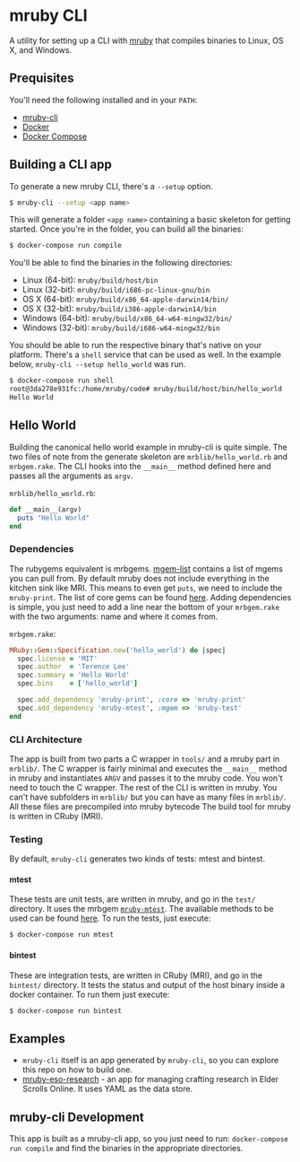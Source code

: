 # mruby CLI
A utility for setting up a CLI with [mruby](https://www.mruby.org) that compiles binaries to Linux, OS X, and Windows.

## Prequisites
You'll need the following installed and in your `PATH`:

* [mruby-cli](https://github.com/hone/mruby-cli/releases)
* [Docker](https://docs.docker.com/installation/)
* [Docker Compose](https://docs.docker.com/compose/install/)

## Building a CLI app
To generate a new mruby CLI, there's a `--setup` option.

```sh
$ mruby-cli --setup <app name>
```

This will generate a folder `<app name>` containing a basic skeleton for getting started. Once you're in the folder, you can build all the binaries:

```sh
$ docker-compose run compile
```

You'll be able to find the binaries in the following directories:

* Linux (64-bit): `mruby/build/host/bin`
* Linux (32-bit): `mruby/build/i686-pc-linux-gnu/bin`
* OS X (64-bit): `mruby/build/x86_64-apple-darwin14/bin/`
* OS X (32-bit): `mruby/build/i386-apple-darwin14/bin`
* Windows (64-bit): `mruby/build/x86_64-w64-mingw32/bin/`
* Windows (32-bit): `mruby/build/i686-w64-mingw32/bin`

You should be able to run the respective binary that's native on your platform. There's a `shell` service that can be used as well. In the example below, `mruby-cli --setup hello_world` was run.

```sh
$ docker-compose run shell
root@3da278e931fc:/home/mruby/code# mruby/build/host/bin/hello_world
Hello World
```

## Hello World

Building the canonical hello world example in mruby-cli is quite simple. The two files of note from the generate skeleton are `mrblib/hello_world.rb` and `mrbgem.rake`. The CLI hooks into the `__main__` method defined here and passes all the arguments as `argv`.

`mrblib/hello_world.rb`:
```ruby
def __main__(argv)
  puts "Hello World"
end
```

### Dependencies
The rubygems equivalent is mrbgems. [mgem-list](https://github.com/mruby/mgem-list) contains a list of mgems you can pull from. By default mruby does not include everything in the kitchen sink like MRI. This means to even get `puts`, we need to include the `mruby-print`. The list of core gems can be found [here](https://github.com/mruby/mruby/tree/master/mrbgems). Adding dependencies is simple, you just need to add a line near the bottom of your `mrbgem.rake` with the two arguments: name and where it comes from.

`mrbgem.rake`:
```ruby
MRuby::Gem::Specification.new('hello_world') do |spec|
  spec.license = 'MIT'
  spec.author  = 'Terence Lee'
  spec.summary = 'Hello World'
  spec.bins    = ['hello_world']

  spec.add_dependency 'mruby-print', :core => 'mruby-print'
  spec.add_dependency 'mruby-mtest', :mgem => 'mruby-test'
end
```
### CLI Architecture
The app is built from two parts a C wrapper in `tools/` and a mruby part in `mrblib/`. The C wrapper is fairly minimal and executes the `__main__` method in mruby and instantiates `ARGV` and passes it to the mruby code. You won't need to touch the C wrapper. The rest of the CLI is written in mruby. You can't have subfolders in `mrblib/` but you can have as many files in `mrblib/`. All these files are precompiled into mruby bytecode The build tool for mruby is written in CRuby (MRI).

### Testing
By default, `mruby-cli` generates two kinds of tests: mtest and bintest.

#### mtest
These tests are unit tests, are written in mruby, and go in the `test/` directory. It uses the mrbgem [`mruby-mtest`](https://github.com/iij/mruby-mtest). The available methods to be used can be found [here](https://github.com/mruby/mruby/blob/master/test/assert.rb). To run the tests, just execute:

```sh
$ docker-compose run mtest
```

#### bintest
These are integration tests, are written in CRuby (MRI), and go in the `bintest/` directory. It tests the status and output of the host binary inside a docker container. To run them just execute:

```sh
$ docker-compose run bintest
```

## Examples
* `mruby-cli` itself is an app generated by `mruby-cli`, so you can explore this repo on how to build one.
* [mruby-eso-research](https://github.com/hone/mruby-eso-research) - an app for managing crafting research in Elder Scrolls Online. It uses YAML as the data store.

## mruby-cli Development
This app is built as a mruby-cli app, so you just need to run: `docker-compose run compile` and find the binaries in the appropriate directories.
